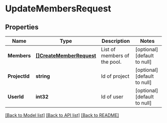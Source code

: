 # UpdateMembersRequest

## Properties
Name | Type | Description | Notes
------------ | ------------- | ------------- | -------------
**Members** | [**[]CreateMemberRequest**](CreateMemberRequest.md) | List of members of the pool. | [optional] [default to null]
**ProjectId** | **string** | Id of project | [optional] [default to null]
**UserId** | **int32** | Id of user | [optional] [default to null]

[[Back to Model list]](../README.md#documentation-for-models) [[Back to API list]](../README.md#documentation-for-api-endpoints) [[Back to README]](../README.md)


